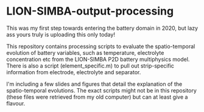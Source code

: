 # LION-SIMBA-output-processing
This was my first step towards entering the battery domain in 2020, but lazy ass yours truly is uploading this only today!

This repository contains processing scripts to evaluate the spatio-temporal evolution of battery variables, such as temperature, electrolyte concentration etc from the LION-SIMBA P2D battery multiphysics model. There is also a script (element_specific.m) to pull out strip-specific information from electrode, electrolyte and separator.

I'm including a few slides and figures that detail the explanation of the spatio-temporal evolutions. The exact scripts might not be in this repository (these files were retrieved from my old computer) but can at least give a flavour. 
